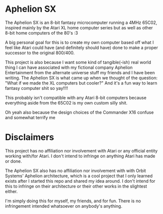 # Aphelion SX

The Aphelion SX is an 8-bit fantasy microcomputer running a 4MHz 65C02, inspired mainly by the Atari XL home computer series but as well as other 8-bit home computers of the 80's :3

A big personal goal for this is to create my own computer based off what I feel like Atari could have (and definitely should have) done to make a proper successor to the original 800/400.

This project is also because I want some kind of tangible(-ish) real world thing I can have associated with my fictional company Aphelion Entertainment from the alternate universe stuff my friends and I have been writing. The Aphelion SX is what came up when we thought of the question: "What if we made the XL computers but cooler?" And it's a fun way to learn fantasy computer shit so yay!!!!

This probably isn't compatible with any Atari 8-bit computers because everything aside from the 65C02 is my own custom silly shit.

Oh yeah also because the design choices of the Commander X16 confuse and somewhat terrify me


# Disclaimers
This project has no affiliation nor involvement with Atari or any official entity working with/for Atari. I don't intend to infringe on anything Atari has made or done.

The Aphelion SX also has no affiliation nor involvement with with Orbit Systems' Aphelion architecture, which is a cool project that I only learned exists after I started this repo and shared my idea around. I don't intend for this to infringe on their architecture or their other works in the slightest either.

I'm simply doing this for myself, my friends, and for fun. There is no infringement intended whatsoever on anybody's anything.
